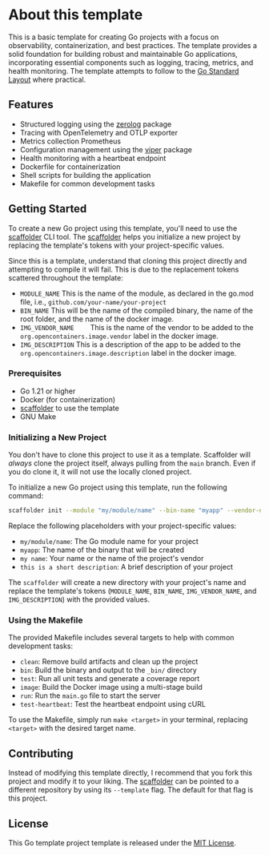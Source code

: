 # About this template

This is a basic template for creating Go projects with a focus on observability, containerization, and best practices. The template provides a solid foundation for building robust and maintainable Go applications, incorporating essential components such as logging, tracing, metrics, and health monitoring. The template attempts to follow to the [Go Standard Layout](https://github.com/golang-standards/project-layout) where practical.

## Features

- Structured logging using the [zerolog](https://pkg.go.dev/github.com/rs/zerolog) package
- Tracing with OpenTelemetry and OTLP exporter
- Metrics collection Prometheus
- Configuration management using the [viper](https://pkg.go.dev/github.com/spf13/viper) package
- Health monitoring with a heartbeat endpoint
- Dockerfile for containerization
- Shell scripts for building the application
- Makefile for common development tasks

## Getting Started

To create a new Go project using this template, you'll need to use the [scaffolder](https://github.com/twistingmercury/scaffolder) CLI tool. The [scaffolder](https://github.com/twistingmercury/scaffolder) helps you initialize a new project by replacing the template's tokens with your project-specific values.

Since this is a template, understand that cloning this project directly and attempting to compile it will fail. This is due to the replacement tokens scattered throughout the template:

- `MODULE_NAME`     This is the name of the module, as declared in the go.mod file, i.e., `github.com/your-name/your-project`
- `BIN_NAME`        This will be the name of the compiled binary, the name of the root folder, and the name of the docker image.
- `IMG_VENDOR_NAME    ` This is the name of the vendor to be added to the `org.opencontainers.image.vendor` label in the docker image.
- `IMG_DESCRIPTION`     This is a description of the app to be added to the `org.opencontainers.image.description` label in the docker image.

### Prerequisites

- Go 1.21 or higher
- Docker (for containerization)
- [scaffolder](https://github.com/twistingmercury/scaffolder) to use the template
- GNU Make

### Initializing a New Project

You don't have to clone this project to use it as a template. Scaffolder will *always* clone the project itself, always pulling from the `main` branch. Even if you do clone it, it will not use the locally cloned project.

To initialize a new Go project using this template, run the following command:

```bash
scaffolder init --module "my/module/name" --bin-name "myapp" --vendor-name "my name" --description "this is a short description"
```

Replace the following placeholders with your project-specific values:

- `my/module/name`:              The Go module name for your project
- `myapp`:                       The name of the binary that will be created
- `my name`:                     Your name or the name of the project's vendor
- `this is a short description`: A brief description of your project

The `scaffolder` will create a new directory with your project's name and replace the template's tokens (`MODULE_NAME`, `BIN_NAME`, `IMG_VENDOR_NAME`, and `IMG_DESCRIPTION`) with the provided values.

### Using the Makefile

The provided Makefile includes several targets to help with common development tasks:

- `clean`: Remove build artifacts and clean up the project
- `bin`: Build the binary and output to the `_bin/` directory
- `test`: Run all unit tests and generate a coverage report
- `image`: Build the Docker image using a multi-stage build
- `run`: Run the `main.go` file to start the server
- `test-heartbeat`: Test the heartbeat endpoint using cURL

To use the Makefile, simply run `make <target>` in your terminal, replacing `<target>` with the desired target name.

## Contributing

Instead of modifying this template directly, I recommend that you fork this project and modify it to your liking. The 
[scaffolder](https://github.com/twistingmercury/scaffolder) can be pointed to a different repository by using its `--template` flag. The default for that flag is this project.

## License

This Go template project template is released under the [MIT License](./LICENSE).